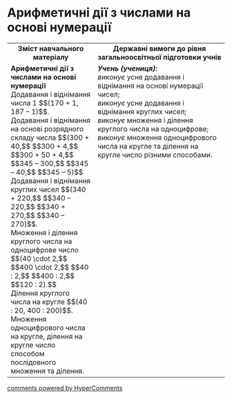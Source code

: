 <div id="hypercomments_widget" class="js-hypercomments-widget invisible"></div>

# Арифметичні дії з числами на основі нумерації
<table>
  <tr>
    <td width="40%" align="center"><b>Зміст навчального матеріалу<b></td>
    <td width="60%" align="center"><b>Державні вимоги до рівня загальноосвітньої підготовки учнів</b></td>
  </tr>
  <tr>
    <td width="40%" style="vertical-align:top !important;"><b>Арифметичні дії з числами на основі нумерації</b><br>
Додавання і віднімання числа 1 $$(170 + 1, 187 – 1)$$.<br> 
Додавання і віднімання на основі розрядного складу числа $$(300 + 40,$$ $$300 + 4,$$ $$300 + 50 + 4,$$ $$345 – 300,$$ $$345 – 40,$$ $$345 – 5)$$<br> 
Додавання і віднімання круглих чисел $$(340 + 220,$$ $$340 – 220,$$ $$340 + 270,$$ $$340 – 270)$$. <br>
Множення і ділення круглого числа на одноцифрове число $$(40 \cdot 2,$$ $$400 \cdot 2,$$ $$40 : 2,$$ $$400 : 2,$$ $$120 : 2).$$ <br>
Ділення круглого числа на кругле $$(40 : 20, 400 : 200)$$.<br> 
Множення одноцифрового числа на кругле, ділення на кругле число способом послідовного множення та ділення.<br></td>
    <td width="60%" style="vertical-align:top !important;"><i><b>Учень (учениця):</b></i><br>
<i>виконує</i> усне додавання і віднімання на основі нумерації чисел;<br>
<i>виконує</i> усне додавання і віднімання круглих чисел;<br>
<i>виконує</i> множення і ділення круглого числа на одноцифрове;<br>
<i>виконує</i> множення одноцифрового числа на кругле та ділення на кругле число різними способами.<br></td>
  </tr>
</table>

<div class="js-hypercomments-container">
    <a href="http://hypercomments.com" class="hc-link" title="comments widget">comments powered by HyperComments</a>
</div>